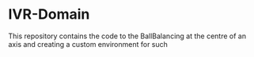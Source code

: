 # IVR-Domain
This repository contains the code to the BallBalancing at the centre of an axis and creating a custom environment for such
